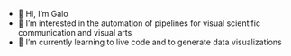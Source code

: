 - 👋 Hi, I’m Galo
- 👀 I’m interested in the automation of pipelines for visual scientific communication and visual arts 
- 🌱 I’m currently learning to live code and to generate data visualizations
